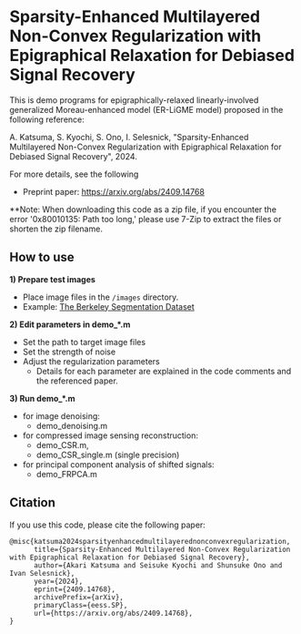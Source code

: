 # Sparsity-Enhanced Multilayered Non-Convex Regularization with Epigraphical Relaxation for Debiased Signal Recovery

This is demo programs for epigraphically-relaxed linearly-involved generalized Moreau-enhanced model (ER-LiGME model) proposed in the following reference:

A. Katsuma, S. Kyochi, S. Ono, I. Selesnick, "Sparsity-Enhanced Multilayered Non-Convex Regularization with Epigraphical Relaxation for Debiased Signal Recovery", 2024.

For more details, see the following

- Preprint paper: https://arxiv.org/abs/2409.14768

**Note: When downloading this code as a zip file, if you encounter the error '0x80010135: Path too long,' please use 7-Zip to extract the files or shorten the zip filename.

## How to use

**1) Prepare test images**
 - Place image files in the `/images` directory.
 - Example: [The Berkeley Segmentation Dataset](https://www2.eecs.berkeley.edu/Research/Projects/CS/vision/bsds/)

**2) Edit parameters in demo_*.m**
 - Set the path to target image files
 - Set the strength of noise
 - Adjust the regularization parameters
   - Details for each parameter are explained in the code comments and the referenced paper.

**3) Run demo_*.m**
 - for image denoising: 
   - demo_denoising.m
 - for compressed image sensing reconstruction:
   - demo_CSR.m, 
   - demo_CSR_single.m (single precision)
 - for principal component analysis of shifted signals:
   - demo_FRPCA.m

## Citation
If you use this code, please cite the following paper:
```
@misc{katsuma2024sparsityenhancedmultilayerednonconvexregularization,
      title={Sparsity-Enhanced Multilayered Non-Convex Regularization with Epigraphical Relaxation for Debiased Signal Recovery}, 
      author={Akari Katsuma and Seisuke Kyochi and Shunsuke Ono and Ivan Selesnick},
      year={2024},
      eprint={2409.14768},
      archivePrefix={arXiv},
      primaryClass={eess.SP},
      url={https://arxiv.org/abs/2409.14768}, 
}
```
